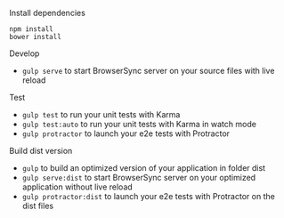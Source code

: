 
Install dependencies

    npm install
    bower install

Develop

- `gulp serve` to start BrowserSync server on your source files with live reload

Test

- `gulp test` to run your unit tests with Karma
- `gulp test:auto` to run your unit tests with Karma in watch mode
- `gulp protractor` to launch your e2e tests with Protractor

Build dist version

- `gulp` to build an optimized version of your application in folder dist
- `gulp serve:dist` to start BrowserSync server on your optimized application without live reload
- `gulp protractor:dist` to launch your e2e tests with Protractor on the dist files
